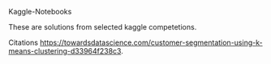 Kaggle-Notebooks

These are solutions from selected kaggle competetions.

Citations
https://towardsdatascience.com/customer-segmentation-using-k-means-clustering-d33964f238c3.
